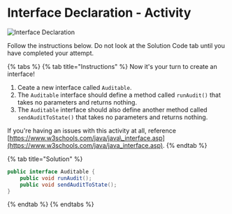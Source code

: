 # Interface Declaration - Activity

![Interface Declaration](../../../.gitbook/assets/image%20%2896%29.png)

Follow the instructions below. Do not look at the Solution Code tab until you have completed your attempt. 

{% tabs %}
{% tab title="Instructions" %}
Now it's your turn to create an interface!

1. Ceate a new interface called `Auditable`.
2. The `Auditable` interface should define a method called `runAudit()` that takes no parameters and returns nothing.
3. The `Auditable` interface should also define another method called `sendAuditToState()` that takes no parameters and returns nothing.

If you're having an issues with this activity at all, reference [https://www.w3schools.com/java/java\_interface.asp](https://www.w3schools.com/java/java_interface.asp).
{% endtab %}

{% tab title="Solution" %}
```java
public interface Auditable {
    public void runAudit();
    public void sendAuditToState();
}
```
{% endtab %}
{% endtabs %}

